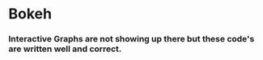 # Bokeh
### Interactive Graphs are not showing up there but these code's are written well and correct.

